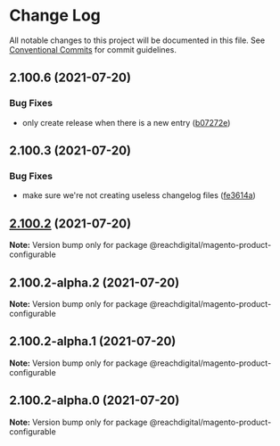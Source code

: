 # Change Log

All notable changes to this project will be documented in this file.
See [Conventional Commits](https://conventionalcommits.org) for commit guidelines.

## 2.100.6 (2021-07-20)


### Bug Fixes

* only create release when there is a new entry ([b07272e](https://github.com/ho-nl/m2-pwa/commit/b07272e4e74ee0bec3677e35ce3ee7e02231971a))





## 2.100.3 (2021-07-20)


### Bug Fixes

* make sure we're not creating useless changelog files ([fe3614a](https://github.com/ho-nl/m2-pwa/commit/fe3614a8480c7f1c68d673da2bb84805112a6643))





## [2.100.2](https://github.com/ho-nl/m2-pwa/compare/@reachdigital/magento-product-configurable@2.100.2-alpha.2...@reachdigital/magento-product-configurable@2.100.2) (2021-07-20)

**Note:** Version bump only for package @reachdigital/magento-product-configurable





## 2.100.2-alpha.2 (2021-07-20)

**Note:** Version bump only for package @reachdigital/magento-product-configurable





## 2.100.2-alpha.1 (2021-07-20)

**Note:** Version bump only for package @reachdigital/magento-product-configurable





## 2.100.2-alpha.0 (2021-07-20)

**Note:** Version bump only for package @reachdigital/magento-product-configurable
